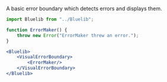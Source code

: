 A basic error boundary which detects errors and displays them.

```jsx
import Bluelib from "../Bluelib";

function ErrorMaker() {
    throw new Error("ErrorMaker threw an error.");
}

<Bluelib>
    <VisualErrorBoundary>
        <ErrorMaker/>
    </VisualErrorBoundary>
</Bluelib>
```
